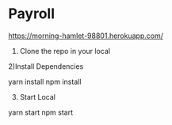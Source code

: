# Payroll
https://morning-hamlet-98801.herokuapp.com/


1) Clone the repo in your local


2)Install Dependencies

  yarn install
  npm install 


3) Start Local

  yarn start
  npm start
